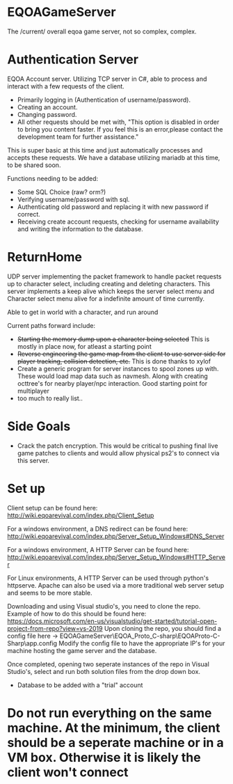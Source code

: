 # EQOAGameServer
The /current/ overall eqoa game server, not so complex, complex.

# Authentication Server

EQOA Account server.
Utilizing TCP server in C#, able to process and interact with a few requests of the client.
- Primarily logging in (Authentication of username/password).
- Creating an account.
- Changing password.
- All other requests should be met with, "This option is disabled in order to bring you content faster. If you feel this is an error,please contact the development team for further assistance."

This is super basic at this time and just automatically processes and accepts these requests.
We have a database utilizing mariadb at this time, to be shared soon.

Functions needing to be added:
- Some SQL Choice (raw? orm?)
- Verifying username/password with sql.
- Authenticating old password and replacing it with new password if correct.
- Receiving create account requests, checking for username availability and writing the information to the database.

# ReturnHome

UDP server implementing the packet framework to handle packet requests up to character select, including creating and deleting characters.
This server implements a keep alive which keeps the server select menu and Character select menu alive for a indefinite amount of time currently.

Able to get in world with a character, and run around

Current paths forward include:
- ~~Starting the memory dump upon a character being selected~~ This is mostly in place now, for atleast a starting point
- ~~Reverse engineering the game map from the client to use server side for player tracking, collision detection, etc.~~ This is done thanks to xylof
- Create a generic program for server instances to spool zones up with. These would load map data such as navmesh. Along with creating octtree's for nearby player/npc interaction. Good starting point for multiplayer
- too much to really list..

# Side Goals
- Crack the patch encryption. This would be critical to pushing final live game patches to clients and would allow physical ps2's to connect via this server.

# Set up

Client setup can be found here: http://wiki.eqoarevival.com/index.php/Client_Setup

For a windows environment, a DNS redirect can be found here: http://wiki.eqoarevival.com/index.php/Server_Setup_Windows#DNS_Server

For a windows environment, A HTTP Server can be found here: http://wiki.eqoarevival.com/index.php/Server_Setup_Windows#HTTP_Server

For Linux environments, A HTTP Server can be used through python's httpserve. Apache can also be used via a more traditional web server setup and seems to be more stable.

Downloading and using Visual studio's, you need to clone the repo. Example of how to do this should be found here: https://docs.microsoft.com/en-us/visualstudio/get-started/tutorial-open-project-from-repo?view=vs-2019
Upon cloning the repo, you should find a config file here -> EQOAGameServer\EQOA_Proto_C-sharp\EQOAProto-C-Sharp\app.config
Modify the config file to have the appropriate IP's for your machine hosting the game server and the database.

Once completed, opening two seperate instances of the repo in Visual Studio's, select and run both solution files from the drop down box.

- Database to be added with a "trial" account

# Do not run everything on the same machine. At the minimum, the client should be a seperate machine or in a VM box. Otherwise it is likely the client won't connect
